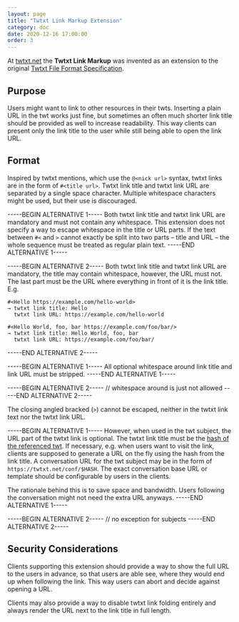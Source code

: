 ```yaml
---
layout: page
title: "Twtxt Link Markup Extension"
category: doc
date: 2020-12-16 17:00:00
order: 3
---
```


At [twtxt.net](https://twtxt.net/) the **Twtxt Link Markup** was invented as an
extension to the original [Twtxt File Format
Specification](https://twtxt.readthedocs.io/en/latest/user/twtxtfile.html#format-specification).

## Purpose

Users might want to link to other resources in their twts. Inserting a plain
URL in the twt works just fine, but sometimes an often much shorter link title
should be provided as well to increase readability. This way clients can
present only the link title to the user while still being able to open the link
URL.

## Format

Inspired by twtxt mentions, which use the `@<nick url>` syntax, twtxt links are
in the form of `#<title url>`. Twtxt link title and twtxt link URL are
separated by a single space character. Multiple whitespace characters might be
used, but their use is discouraged.

-----BEGIN ALTERNATIVE 1-----
Both twtxt link title and twtxt link URL are mandatory and must not contain any
whitespace. This extension does not specify a way to escape whitespace in the
title or URL parts. If the text between `#<` and `>` cannot exactly be split
into two parts – title and URL – the whole sequence must be treated as regular
plain text.
-----END ALTERNATIVE 1-----

-----BEGIN ALTERNATIVE 2-----
Both twtxt link title and twtxt link URL are mandatory, the title may contain
whitespace, however, the URL must not. The last part must be the URL where
everything in front of it is the link title. E.g.

```
#<Hello https://example.com/hello-world>
→ twtxt link title: Hello
  twtxt link URL: https://example.com/hello-world

#<Hello World, foo, bar https://example.com/foo/bar/>
→ twtxt link title: Hello World, foo, bar
  twtxt link URL: https://example.com/foo/bar/
```
-----END ALTERNATIVE 2-----

-----BEGIN ALTERNATIVE 1-----
All optional whitespace around link title and link URL must be stripped.
-----END ALTERNATIVE 1-----

-----BEGIN ALTERNATIVE 2-----
// whitespace around is just not allowed
-----END ALTERNATIVE 2-----


The closing angled bracked (`>`) cannot be escaped, neither in the twtxt link
text nor the twtxt link URL.

-----BEGIN ALTERNATIVE 1-----
However, when used in the twt subject, the URL part of the twtxt link is
optional. The twtxt link title must be the [hash of the referenced
twt](twthashextension.html). If necessary, e.g. when users want to visit the
link, clients are supposed to generate a URL on the fly using the hash from the
link title. A conversation URL for the twt subject may be in the form of
`https://twtxt.net/conf/$HASH`. The exact conversation base URL or template
should be configurable by users in the clients.

The rationale behind this is to save space and bandwidth. Users following the
conversation might not need the extra URL anyways.
-----END ALTERNATIVE 1-----

-----BEGIN ALTERNATIVE 2-----
// no exception for subjects
-----END ALTERNATIVE 2-----

## Security Considerations

Clients supporting this extension should provide a way to show the full URL to
the users in advance, so that users are able see, where they would end up when
following the link. This way users can abort and decide against opening a URL.

Clients may also provide a way to disable twtxt link folding entirely and
always render the URL next to the link title in full length.

